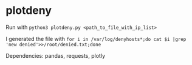 # plotdeny
Run with `python3 plotdeny.py <path_to_file_with_ip_list>`

I generated the file with
`for i in /var/log/denyhosts*;do cat $i |grep 'new denied'>>/root/denied.txt;done`

Dependencies:
pandas, requests, plotly
